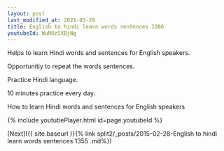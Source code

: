 ```yaml
---
layout: post
last_modified_at: 2021-03-29
title: English to hindi learn words sentences 1086 
youtubeId: WuMUzSXBjNg
---
```

 
 
Helps to learn Hindi words and sentences for English speakers.

Opportunitiy to repeat the words sentences. 

Practice Hindi language. 
 
10 minutes practice every day. 
 
How to learn Hindi words and sentences for English speakers 
 
{% include youtubePlayer.html id=page.youtubeId %}
 
 
[Next]({{ site.baseurl }}{% link  split2/_posts/2015-02-28-English to hindi learn words sentences 1355 .md%})
 
